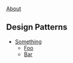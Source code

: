 [About](./introduction.md)

## Design Patterns
- [Something](./introduction.md)
    - [Foo](./introduction.md)
    - [Bar](./introduction.md)